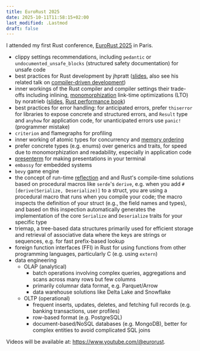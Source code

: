 ```yaml
---
title: EuroRust 2025
date: 2025-10-11T11:58:15+02:00
last_modified: .Lastmod
draft: false
---
```


I attended my first Rust conference, [EuroRust 2025](https://eurorust.eu/2025/) in Paris.

- clippy settings recommendations, including `pedantic` or `undocumented_unsafe_blocks` (structured safety documentation) for unsafe code
- best practices for Rust development by jhpratt ([slides](https://jhpratt.dev/talks/#exemplary-by-design-building-and-maintaining-rust-at-scale), also see his related talk on [compiler-driven development](https://jhpratt.dev/talks/#compiler-driven-development-making-rust-work-for-you))
- inner workings of the Rust compiler and compiler settings their trade-offs including inlining, [monomorphization](https://en.wikipedia.org/wiki/Monomorphization) link-time optimizations (LTO) by noratrieb ([slides](https://noratrieb.dev/slides/2025-10-10-how-rust-compiles/), [Rust performance book](https://nnethercote.github.io/perf-book/))
- best practices for error handling: for anticipated errors, prefer `thiserror` for libraries to expose concrete and structured errors, and `Result` type and `anyhow` for application code, for unanticipated errors use `panic!` (programmer mistake)
- `criterion` and flamegraphs for profiling
- inner working of atomic types for concurrency and [memory ordering](https://en.wikipedia.org/wiki/Memory_ordering)
- prefer concrete types (e.g. enums) over generics and traits, for speed due to monomorphization and readability, especially in application code
- [presenterm](https://mfontanini.github.io/presenterm/) for making presentations in your terminal
- `embassy` for embedded systems
- `bevy` game engine
- the concept of run-time [reflection](https://en.wikipedia.org/wiki/Reflective_programming) and and Rust's compile-time solutions based on procedural macros like `serde`'s `derive`, e.g. when you add `#[derive(Serialize, Deserialize)]` to a struct, you are using a procedural macro that runs when you compile your code; the macro inspects the definition of your struct (e.g., the field names and types), and based on this inspection automatically generates the implementation of the core `Serialize` and `Deserialize` traits for your specific type
- triemap, a tree-based data structures primarily used for efficient storage and retrieval of associative data where the keys are strings or sequences, e.g. for fast prefix-based lookup
- foreign function interfaces (FFI) in Rust for using functions from other programming languages, particularly C (e.g. using `extern`)
- data engineering
  - OLAP (analytical)
    - batch operations involving complex queries, aggregations and scans across many rows but few columns
    - primarily columnar data format, e.g. Parquet/Arrow
    - data warehouse solutions like Delta Lake and Snowflake
  - OLTP (operational)
    - frequent inserts, updates, deletes, and fetching full records (e.g. banking transactions, user profiles)
    - row-based format (e.g. PostgreSQL)
    - document-based/NoSQL databases (e.g. MongoDB), better for complex entities to avoid complicated SQL joins

Videos will be available at: https://www.youtube.com/@eurorust.